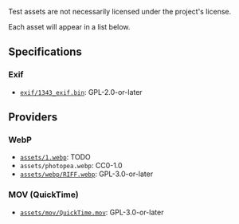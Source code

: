 Test assets are not necessarily licensed under the project's license.

Each asset will appear in a list below.

## Specifications

### Exif

- [`exif/1343_exif.bin`](https://github.com/Exiv2/exiv2/blob/d518449c1ccc43f97f8ce2f9af73a7bc335fa147/test/data/1343_exif.png): GPL-2.0-or-later

## Providers

### WebP

- [`assets/1.webp`](https://developers.google.com/speed/webp/gallery1#credits1): TODO
- `assets/photopea.webp`: CC0-1.0
- [`assets/webp/RIFF.webp`](https://github.com/exiftool/exiftool/blob/c587c0ef5a1b4c7983e06a43ab7d0012cb5569bb/t/images/RIFF.webp): GPL-3.0-or-later

### MOV (QuickTime)

- [`assets/mov/QuickTime.mov`](https://github.com/exiftool/exiftool/blob/c587c0ef5a1b4c7983e06a43ab7d0012cb5569bb/t/images/QuickTime.mov): GPL-3.0-or-later
